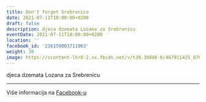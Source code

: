 ```yaml
---
title: Don't forget Srebrenica
date: 2021-07-11T18:00:00+0200
draft: false
description: djeca dzemata Lozana za Srebrenicu
eventDate: 2021-07-11T18:00:00+0200
location: ''
facebook_id: '216159003711963'
weight: 30
image: https://scontent-lhr8-2.xx.fbcdn.net/v/t39.30808-6/467911425_8702124949883247_8451066247417132989_n.jpg?_nc_cat=103&ccb=1-7&_nc_sid=9e60e4&_nc_ohc=tytcKqHmO1oQ7kNvwGYkr9_&_nc_oc=Adm8PPOCEiRFp0l8cxo4L6Ddp3bMNqqK97Ubyp6kLReceeybUBZtR9pXd1CNE3eT4to&_nc_zt=23&_nc_ht=scontent-lhr8-2.xx&edm=ABTKTjYEAAAA&_nc_gid=RPFZBkwwfVHJerhf3EQdUw&oh=00_AffaKcdwi9NZ9VWz7aFjuwsa75GJjaL5X8rqkGC6bQ5jRA&oe=68EB8999
---
```


djeca dzemata Lozana za Srebrenicu

---

Više informacija na [Facebook-u](https://facebook.com/events/216159003711963)